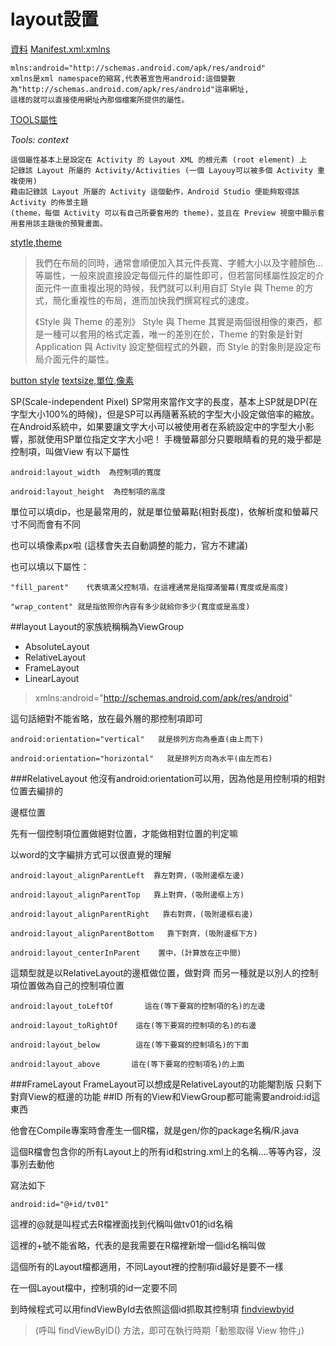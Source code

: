 # layout設置
[資料](https://chris930921.gitbooks.io/android-traveling-gitbook/content/xml/userfult_framework.html)
 [Manifest.xml:xmlns](https://sites.google.com/site/givemepassxd999/android/fen-ximanifest-xml)
  
    mlns:android="http://schemas.android.com/apk/res/android"
    xmlns是xml namespace的縮寫,代表著宣告用android:這個變數為"http://schemas.android.com/apk/res/android"這串網址,
    這樣的就可以直接使用網址內那個檔案所提供的屬性。
  
 [TOOLS屬性](http://www.xlgps.com/article/48068.html)
  
   *Tools: context*
   
    這個屬性基本上是設定在 Activity 的 Layout XML 的根元素 (root element) 上
    記錄該 Layout 所屬的 Activity/Activities (一個 Layouy可以被多個 Activity 重複使用)
    藉由記錄該 Layout 所屬的 Activity 這個動作，Android Studio 便能夠取得該 Activity 的佈景主題 
    (theme，每個 Activity 可以有自己所要套用的 theme)，並且在 Preview 視窗中顯示套用套用該主題後的預覽畫面。
    
 [stytle,theme](http://xnfood.com.tw/style-theme/#declare_02)
 
> 我們在布局的同時，通常會順便加入其元件長寬、字體大小以及字體顏色…等屬性，一般來說直接設定每個元件的屬性即可，但若當同樣屬性設定的介    面元件一直重複出現的時候，我們就可以利用自訂 Style 與 Theme 的方式，簡化重複性的布局，進而加快我們撰寫程式的速度。
> 
>《Style 與 Theme 的差別》
> Style 與 Theme 其實是兩個很相像的東西，都是一種可以套用的格式定義，唯一的差別在於，Theme 的對象是針對 Application 與 Activity      設定整個程式的外觀，而 Style 的對象則是設定布局介面元件的屬性。


 [button style](http://ithelp.ithome.com.tw/question/10156770)
 [textsize,單位,像素](https://magiclen.org/android-screen/)
 
   SP(Scale-independent Pixel)
SP常用來當作文字的長度，基本上SP就是DP(在字型大小100%的時候)，但是SP可以再隨著系統的字型大小設定做倍率的縮放。在Android系統中，如果要讓文字大小可以被使用者在系統設定中的字型大小影響，那就使用SP單位指定文字大小吧！
手機螢幕部分只要眼睛看的見的幾乎都是控制項，叫做View
有以下屬性

    android:layout_width  為控制項的寬度

    android:layout_height  為控制項的高度

單位可以填dip，也是最常用的，就是單位螢幕點(相對長度)，依解析度和螢幕尺寸不同而會有不同

也可以填像素px啦 (這樣會失去自動調整的能力，官方不建議)

也可以填以下屬性：

    "fill_parent"    代表填滿父控制項，在這裡通常是指撐滿螢幕(寬度或是高度)

    "wrap_content" 就是指依照你內容有多少就給你多少(寬度或是高度)

##layout
  Layout的家族統稱稱為ViewGroup
  *   AbsoluteLayout
  *   RelativeLayout
  *   FrameLayout
  *   LinearLayout

 > xmlns:android="http://schemas.android.com/apk/res/android"
 
   這句話絕對不能省略，放在最外層的那控制項即可
    
    
    android:orientation="vertical"   就是排列方向為垂直(由上而下)

    android:orientation="horizontal"   就是排列方向為水平(由左而右)
###RelativeLayout
他沒有android:orientation可以用，因為他是用控制項的相對位置去編排的

邊框位置

先有一個控制項位置做絕對位置，才能做相對位置的判定嘛

以word的文字編排方式可以很直覺的理解

    android:layout_alignParentLeft  靠左對齊，(吸附邊框左邊)

    android:layout_alignParentTop   靠上對齊，(吸附邊框上方)

    android:layout_alignParentRight   靠右對齊，(吸附邊框右邊)

    android:layout_alignParentBottom   靠下對齊，(吸附邊框下方)

    android:layout_centerInParent    置中，(計算放在正中間)

這類型就是以RelativeLayout的邊框做位置，做對齊
而另一種就是以別人的控制項位置做為自己的控制項位置

    android:layout_toLeftOf       這在(等下要寫的控制項的名)的左邊
    
    android:layout_toRightOf    這在(等下要寫的控制項的名)的右邊
   
    android:layout_below        這在(等下要寫的控制項名)的下面
    
    android:layout_above       這在(等下要寫的控制項名)的上面
###FrameLayout
 FrameLayout可以想成是RelativeLayout的功能閹割版
 只剩下對齊View的框邊的功能
##ID
所有的View和ViewGroup都可能需要android:id這東西

他會在Compile專案時會產生一個R檔，就是gen/你的package名稱/R.java

這個R檔會包含你的所有Layout上的所有id和string.xml上的名稱....等等內容，沒事別去動他

寫法如下

    android:id="@+id/tv01"

這裡的@就是叫程式去R檔裡面找到代稱叫做tv01的id名稱

這裡的+號不能省略，代表的是我需要在R檔裡新增一個id名稱叫做

這個所有的Layout檔都適用，不同Layout裡的控制項id最好是要不一樣

在一個Layout檔中，控制項的id一定要不同

到時候程式可以用findViewById去依照這個id抓取其控制項
[findviewbyid](http://www.2cto.com/kf/201204/127405.html)

>(呼叫 findViewByID() 方法，即可在執行時期「動態取得 View 物件」)
